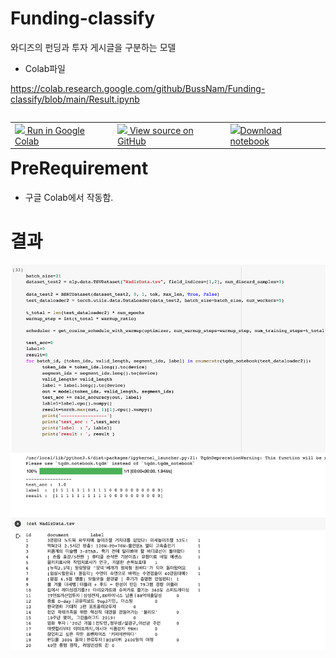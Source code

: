 # Funding-classify
와디즈의 펀딩과 투자 게시글을 구분하는 모델

* Colab파일

https://colab.research.google.com/github/BussNam/Funding-classify/blob/main/Result.ipynb

<html>
<table class="tfo-notebook-buttons" align="left">
<!--  <td>
    <a target="_blank" href="https://www.tensorflow.org/tutorials/text/word_embeddings">
    <img src="https://www.tensorflow.org/images/tf_logo_32px.png" />
    View on TensorFlow.org</a>
  </td> -->
  <td>
    <a target="_blank" href="https://colab.research.google.com/github/BussNam/Funding-classify/blob/main/Result.ipynb">
    <img src="https://www.tensorflow.org/images/colab_logo_32px.png" />
    Run in Google Colab</a>
  </td>
  <td>
    <a target="_blank" href="https://github.com/BussNam/Funding-classify/blob/main/Result.ipynb">
    <img src="https://www.tensorflow.org/images/GitHub-Mark-32px.png" />
    View source on GitHub</a>
  </td>
  <td>
    <a href="https://raw.githubusercontent.com/BussNam/Funding-classify/main/Result.ipynb"><img src="https://www.tensorflow.org/images/download_logo_32px.png" />Download notebook</a>
  </td>
</table>
</html>


# PreRequirement
* 구글 Colab에서 작동함.


# 결과
![](result.png)
